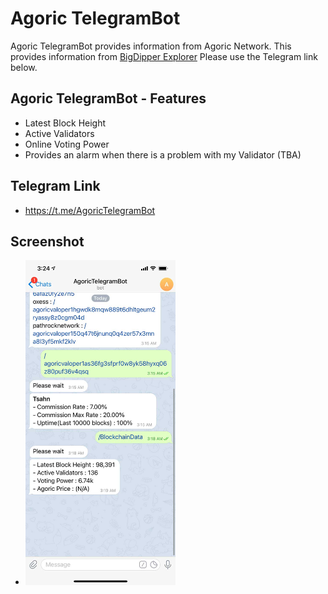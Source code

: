 # Agoric TelegramBot

Agoric TelegramBot provides information from Agoric Network. This provides information from [BigDipper Explorer](https://testnet.explorer.agoric.net/)
Please use the Telegram link below.

## Agoric TelegramBot - Features
- Latest Block Height
- Active Validators
- Online Voting Power
- Provides an alarm when there is a problem with my Validator (TBA)

## Telegram Link
- https://t.me/AgoricTelegramBot

## Screenshot
- <img src="https://github.com/dsrvlabs/agoric/blob/telegrambot-dev/Agoric-TelegramBot/doc/screenshot/AgoricTelegramBot-screenshot1.jpg?raw=true" width="50%">
